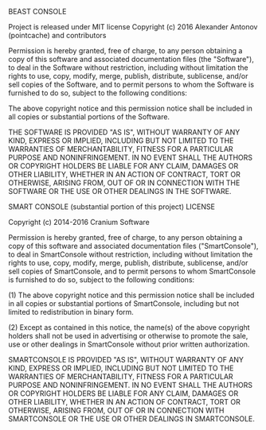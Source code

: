 BEAST CONSOLE 

Project is released under MIT license Copyright (c) 2016 Alexander Antonov (pointcache) and contributors

Permission is hereby granted, free of charge, to any person obtaining a copy of this software and associated documentation files (the "Software"), to deal in the Software without restriction, including without limitation the rights to use, copy, modify, merge, publish, distribute, sublicense, and/or sell copies of the Software, and to permit persons to whom the Software is furnished to do so, subject to the following conditions:

The above copyright notice and this permission notice shall be included in all copies or substantial portions of the Software.

THE SOFTWARE IS PROVIDED "AS IS", WITHOUT WARRANTY OF ANY KIND, EXPRESS OR IMPLIED, INCLUDING BUT NOT LIMITED TO THE WARRANTIES OF MERCHANTABILITY, FITNESS FOR A PARTICULAR PURPOSE AND NONINFRINGEMENT. IN NO EVENT SHALL THE AUTHORS OR COPYRIGHT HOLDERS BE LIABLE FOR ANY CLAIM, DAMAGES OR OTHER LIABILITY, WHETHER IN AN ACTION OF CONTRACT, TORT OR OTHERWISE, ARISING FROM, OUT OF OR IN CONNECTION WITH THE SOFTWARE OR THE USE OR OTHER DEALINGS IN THE SOFTWARE.


SMART CONSOLE (substantial portion of this project) LICENSE 

Copyright (c) 2014-2016 Cranium Software

Permission is hereby granted, free of charge, to any person obtaining a copy of this software and
associated documentation files ("SmartConsole"), to deal in SmartConsole without restriction,
including without limitation the rights to use, copy, modify, merge, publish, distribute,
sublicense, and/or sell copies of SmartConsole, and to permit persons to whom SmartConsole is
furnished to do so, subject to the following conditions:

(1) The above copyright notice and this permission notice shall be included in all copies or
    substantial portions of SmartConsole, including but not limited to redistribution in binary
    form.

(2) Except as contained in this notice, the name(s) of the above copyright holders shall not be
    used in advertising or otherwise to promote the sale, use or other dealings in SmartConsole
    without prior written authorization.

SMARTCONSOLE IS PROVIDED "AS IS", WITHOUT WARRANTY OF ANY KIND, EXPRESS OR IMPLIED, INCLUDING BUT
NOT LIMITED TO THE WARRANTIES OF MERCHANTABILITY, FITNESS FOR A PARTICULAR PURPOSE AND
NONINFRINGEMENT. IN NO EVENT SHALL THE AUTHORS OR COPYRIGHT HOLDERS BE LIABLE FOR ANY CLAIM,
DAMAGES OR OTHER LIABILITY, WHETHER IN AN ACTION OF CONTRACT, TORT OR OTHERWISE, ARISING FROM, OUT
OF OR IN CONNECTION WITH SMARTCONSOLE OR THE USE OR OTHER DEALINGS IN SMARTCONSOLE.
